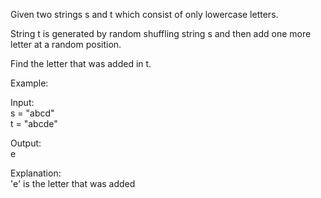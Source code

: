 Given two strings s and t which consist of only lowercase letters.

String t is generated by random shuffling string s and then add one more letter at a random position.

Find the letter that was added in t.

Example:

Input:    
s = "abcd"   
t = "abcde"   

Output:   
e

Explanation:   
'e' is the letter that was added
